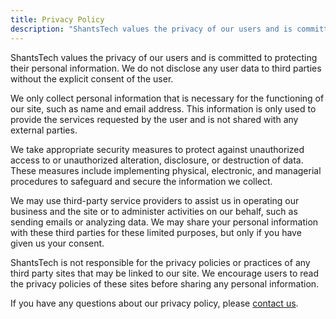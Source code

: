 ```yaml
---
title: Privacy Policy
description: "ShantsTech values the privacy of our users and is committed to protecting their personal information. We do not disclose any user data to third parties without the explicit consent of the user."
---
```


ShantsTech values the privacy of our users and is committed to protecting their personal information. We do not disclose any user data to third parties without the explicit consent of the user.

We only collect personal information that is necessary for the functioning of our site, such as name and email address. This information is only used to provide the services requested by the user and is not shared with any external parties.

We take appropriate security measures to protect against unauthorized access to or unauthorized alteration, disclosure, or destruction of data. These measures include implementing physical, electronic, and managerial procedures to safeguard and secure the information we collect.

We may use third-party service providers to assist us in operating our business and the site or to administer activities on our behalf, such as sending emails or analyzing data. We may share your personal information with these third parties for these limited purposes, but only if you have given us your consent.

ShantsTech is not responsible for the privacy policies or practices of any third party sites that may be linked to our site. We encourage users to read the privacy policies of these sites before sharing any personal information.

If you have any questions about our privacy policy, please [contact us](mailto:hello@shants-tech.com).